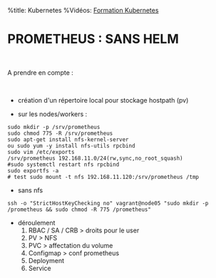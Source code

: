 %title: Kubernetes 
%Vidéos: [Formation Kubernetes](https://www.youtube.com/playlist?list=PLn6POgpklwWqfzaosSgX2XEKpse5VY2v5)

# PROMETHEUS : SANS HELM


<br>

A prendre en compte :


<br>

* création d'un répertoire local pour stockage hostpath (pv)

* sur les nodes/workers :

```
sudo mkdir -p /srv/prometheus
sudo chmod 775 -R /srv/prometheus
sudo apt-get install nfs-kernel-server
ou sudo yum -y install nfs-utils rpcbind
sudo vim /etc/exports
/srv/prometheus 192.168.11.0/24(rw,sync,no_root_squash)
#sudo systemctl restart nfs rpcbind
sudo exportfs -a
# test sudo mount -t nfs 192.168.11.120:/srv/prometheus /tmp
```

* sans nfs

```
ssh -o "StrictHostKeyChecking no" vagrant@node05 "sudo mkdir -p /prometheus && sudo chmod -R 775 /prometheus"
```

* déroulement
	1. RBAC / SA / CRB > droits pour le user
	2. PV > NFS
	3. PVC > affectation du volume
	4. Configmap > conf prometheus
	5. Deployment
	6. Service

	
